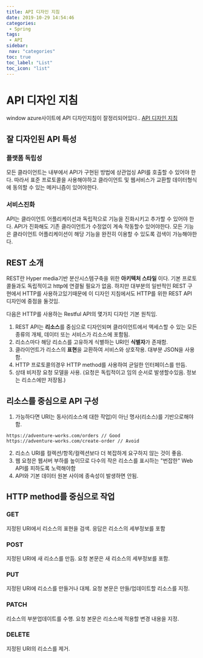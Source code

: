 ```yaml
---
title: API 디자인 지침
date: 2019-10-29 14:54:46
categories: 
 - Spring
tags: 
 - API
sidebar:
 nav: "categories"
toc: true
toc_label: "List"
toc_icon: "list"
---
```


# API 디자인 지침
window azure사이트에 API 디자인지침이 잘정리되어있다.. 
[API 디자인 지침](https://docs.microsoft.com/ko-kr/azure/architecture/best-practices/api-design)

## 잘 디자인된 API 특성
### 플랫폼 독립성
모든 클라이언트는 내부에서 API가 구현된 방법에 상관업싱 API를 호출할 수 있어야 한다. 따라서 표준 프로토콜을 사용해야하고 클라이언트 및 웹서비스가 교환할 데이터형식에 동의할 수 있는 메커니즘이 있어야한다.
### 서비스진화
API는 클라이언트 어플리케이션과 독립적으로 기능을 진화시키고 추가할 수 있어야 한다. API가 진화해도 기존 클라이언트가 수정없이 계속 작동할수 있어야한다. 모든 기능은 클라이언트 어플리케이션이 해당 기능을 완전히 이용할 수 있도록 검색이 가능해야한다.

## REST 소개
REST란 Hyper media기반 분산시스템구축을 위한 **아키텍처 스타일** 이다. 기본 프로토콜들과도 독립적이고 http에 연결될 필요가 없음. 하지만 대부분의 일반적인 REST 구현에서 HTTP를 사용하고있기때문에 이 디자인 지침에서도 HTTP를 위한 REST API 디자인에 중점을 둘것임.  

다음은 HTTP를 사용하는 Restful API의 몇가지 디자인 기본 원칙임.

1. REST API는 **리소스**를 중심으로 디자인되며 클라이언트에서 액세스할 수 있는 모든 종류의 개체, 데이터 또는 서비스가 리소스에 포함됨. 
2. 리소스마다 해당 리소스를 고유하게 식별하는 URI인 **식별자**가 존재함. 
3. 클라이언트가 리소스의 **표현**을 교환하여 서비스와 상호작용. 대부분 JSON을 사용함.
4. HTTP 프로토콜의경우 HTTP method를 사용하여 균일한 인터페이스를 만듬. 
5. 상태 비저장 요청 모델을 사용. (요청은 독립적이고 임의 순서로 발생할수있음. 정보는 리소스에만 저장됨.)

## 리소스를 중심으로 API 구성
1. 가능하다면 URI는 동사(리소스에 대한 작업)이 아닌 명사(리소스)를 기반으로해야함.
```
https://adventure-works.com/orders // Good
https://adventure-works.com/create-order // Avoid
```

2. 리소스 URI를 컬렉션/항목/컬렉션보다 더 복잡하게 요구하지 않는 것이 좋음.
3. 웹 요청은 웹서버 부하를 높이므로 다수의 작은 리소스를 표시하는 "번잡한" Web API를 피하도록 노력해야함
4. API와 기본 데이터 원본 사이에 종속성이 발생하면 안됨.

## HTTP method를 중심으로 작업
### GET
지정된 URI에서 리소스의 표현을 검색. 응답은 리소스의 세부정보를 포함
### POST
지정된 URI에 새 리소스를 만듬. 요청 본문은 새 리소스의 세부정보를 포함. 
### PUT
지정된 URI에 리소스를 만들거나 대체. 요청 본문은 만들/업데이트할 리소스를 지정.
### PATCH
리소스의 부분업데이트를 수행. 요청 본문은 리소스에 적용할 변경 내용을 지정.
### DELETE
지정된 URI의 리소스를 제거.